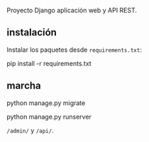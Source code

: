 Proyecto Django aplicación web y API REST.

## instalación

Instalar los paquetes desde `requirements.txt`:

pip install -r requirements.txt

## marcha

python manage.py migrate


python manage.py runserver


`/admin/` y `/api/`.
